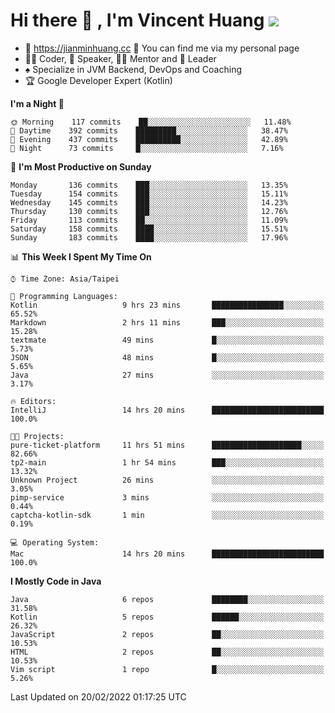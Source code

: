 # Hi there 👋 , I'm Vincent Huang ![](https://komarev.com/ghpvc/?username=Jian-Min-Huang)
- 💎 https://jianminhuang.cc 🙋 You can find me via my personal page
- 👨‍💻 Coder, 🎤 Speaker, 👨‍🏫 Mentor and 🚀 Leader
- ♠️ Specialize in JVM Backend, DevOps and Coaching
- 🏆 Google Developer Expert (Kotlin)

<!--START_SECTION:waka-->
**I'm a Night 🦉** 

```text
🌞 Morning    117 commits    ██░░░░░░░░░░░░░░░░░░░░░░░   11.48% 
🌆 Daytime    392 commits    █████████░░░░░░░░░░░░░░░░   38.47% 
🌃 Evening    437 commits    ██████████░░░░░░░░░░░░░░░   42.89% 
🌙 Night      73 commits     █░░░░░░░░░░░░░░░░░░░░░░░░   7.16%

```
📅 **I'm Most Productive on Sunday** 

```text
Monday       136 commits    ███░░░░░░░░░░░░░░░░░░░░░░   13.35% 
Tuesday      154 commits    ███░░░░░░░░░░░░░░░░░░░░░░   15.11% 
Wednesday    145 commits    ███░░░░░░░░░░░░░░░░░░░░░░   14.23% 
Thursday     130 commits    ███░░░░░░░░░░░░░░░░░░░░░░   12.76% 
Friday       113 commits    ██░░░░░░░░░░░░░░░░░░░░░░░   11.09% 
Saturday     158 commits    ████░░░░░░░░░░░░░░░░░░░░░   15.51% 
Sunday       183 commits    ████░░░░░░░░░░░░░░░░░░░░░   17.96%

```


📊 **This Week I Spent My Time On** 

```text
⌚︎ Time Zone: Asia/Taipei

💬 Programming Languages: 
Kotlin                   9 hrs 23 mins       ████████████████░░░░░░░░░   65.52% 
Markdown                 2 hrs 11 mins       ███░░░░░░░░░░░░░░░░░░░░░░   15.28% 
textmate                 49 mins             █░░░░░░░░░░░░░░░░░░░░░░░░   5.73% 
JSON                     48 mins             █░░░░░░░░░░░░░░░░░░░░░░░░   5.65% 
Java                     27 mins             ░░░░░░░░░░░░░░░░░░░░░░░░░   3.17%

🔥 Editors: 
IntelliJ                 14 hrs 20 mins      █████████████████████████   100.0%

🐱‍💻 Projects: 
pure-ticket-platform     11 hrs 51 mins      ████████████████████░░░░░   82.66% 
tp2-main                 1 hr 54 mins        ███░░░░░░░░░░░░░░░░░░░░░░   13.32% 
Unknown Project          26 mins             ░░░░░░░░░░░░░░░░░░░░░░░░░   3.05% 
pimp-service             3 mins              ░░░░░░░░░░░░░░░░░░░░░░░░░   0.44% 
captcha-kotlin-sdk       1 min               ░░░░░░░░░░░░░░░░░░░░░░░░░   0.19%

💻 Operating System: 
Mac                      14 hrs 20 mins      █████████████████████████   100.0%

```

**I Mostly Code in Java** 

```text
Java                     6 repos             ████████░░░░░░░░░░░░░░░░░   31.58% 
Kotlin                   5 repos             ██████░░░░░░░░░░░░░░░░░░░   26.32% 
JavaScript               2 repos             ██░░░░░░░░░░░░░░░░░░░░░░░   10.53% 
HTML                     2 repos             ██░░░░░░░░░░░░░░░░░░░░░░░   10.53% 
Vim script               1 repo              █░░░░░░░░░░░░░░░░░░░░░░░░   5.26%

```



 Last Updated on 20/02/2022 01:17:25 UTC
<!--END_SECTION:waka-->
